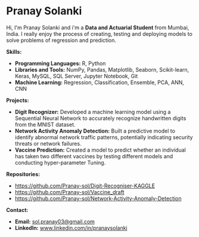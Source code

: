 # Pranay Solanki

Hi, I'm Pranay Solanki and i'm a **Data and Actuarial Student** from Mumbai, India. I really enjoy the process of creating, testing and deploying models to solve problems of regression and prediction. 

**Skills:**
* **Programming Languages:** R, Python
* **Libraries and Tools:** NumPy, Pandas, Matplotlib, Seaborn, Scikit-learn, Keras, MySQL, SQL Server, Jupyter Notebook, Git
* **Machine Learning:** Regression, Classification, Ensemble, PCA, ANN, CNN

**Projects:**
* **Digit Recognizer:** Developed a machine learning model using a Sequential Neural Network to accurately recognize handwritten digits from the MNIST dataset.
* **Network Activity Anomaly Detection:** Built a predictive model to identify abnormal network traffic patterns, potentially indicating security threats or network failures. 
* **Vaccine Prediction:** Created a model to predict whether an individual has taken two different vaccines by testing different models and conducting hyper-parameter Tuning.

**Repositories:**
* https://github.com/Pranay-sol/Digit-Recogniser-KAGGLE
* https://github.com/Pranay-sol/Vaccine_draft
* https://github.com/Pranay-sol/Network-Activity-Anomaly-Detection

**Contact:**
* **Email:** sol.pranay03@gmail.com
* **LinkedIn:** www.linkedin.com/in/pranaysolanki
